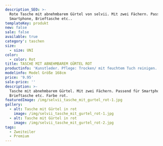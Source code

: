 ```yaml
---
description_SEO: >-
  Rote Tasche mit abnehmbarem Gürtel von selvii. Mit zwei Fächern. Passend für
  Smartphone, Brieftasche etc..
templateKey: produkt
new: false
sale: false
available: true
category': taschen
size:
  - size: UNI
color:
  - color: Rot
title: TASCHE MIT ABNEHMBAREM GÜRTEL ROT
productinfo: 'Kunstleder. Pflege: Trocken/ mit feuchtem Tuch reinigen.'
modelinfo: Model Größe 168cm
price: '9.95'
sale-price: ''
description: >-
  Tasche mit abnehmbarem Gürtel. Mit zwei Fächern. Passend für Smartphone,
  Brieftasche etc. Farbe rot.
featuredImage: /img/selvii_tasche_mit_gurtel_rot-1.jpg
gallery:
  - alt: Tasche mit Gürtel in rot
    image: /img/selvii_tasche_mit_gurtel_rot-1.jpg
  - alt: Tasche mit Gürtel in rot
    image: /img/selvii_tasche_mit_gurtel_rot-2.jpg
tags:
  - Zweiteiler
  - Premium
---
```


